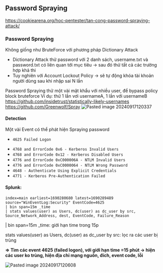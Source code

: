 ## Password Spraying

https://cookiearena.org/hoc-pentester/tan-cong-password-spraying-attack/
### Password Spraying

Không giống như BruteForce với phương pháp Dictionary Attack 
+ Dictionary Attack thử password với 2 danh sách, username.txt và password.txt có liên quan tới mục tiêu -> sau đó thử tất cả các trường hợp khả thi 
+ Tuy nghiên với Account Lockout Policy -> sẽ tự động khóa tài khoản người dùng sau khi nhập sai N lần 

Password Spraying thử một vài mật khẩu với nhiều user, để bypass policy block bruteforce 
Ví dụ: thử 1 lần  vơi usernameA, 1 lần với usernameB
https://github.com/insidetrust/statistically-likely-usernames
https://github.com/Greenwolf/Spray
![Pasted image 20240917120337](https://github.com/user-attachments/assets/ba3c8a6e-3355-4166-8f2b-a649a93e9e39)

#### Detection
Một vài Event có thể phát hiện Spraying password

+ `4625 Failed Logon`
- `4768 and ErrorCode 0x6 - Kerberos Invalid Users`
- `4768 and ErrorCode 0x12 - Kerberos Disabled Users`
- `4776 and ErrorCode 0xC000006A - NTLM Invalid Users`
- `4776 and ErrorCode 0xC0000064 - NTLM Wrong Password`
- `4648 - Authenticate Using Explicit Credentials`
- `4771 - Kerberos Pre-Authentication Failed`



#### Splunk:
```shell-session
index=main earliest=1690280680 latest=1690289489 source="WinEventLog:Security" EventCode=4625
| bin span=15m _time
| stats values(user) as Users, dc(user) as dc_user by src, Source_Network_Address, dest, EventCode, Failure_Reason
```



| bin span=15m _time: giới hạn time trong 15p

stats values(user) as Users, dc(user) as dc_user by src: lọc ra các user bị trùng


**=> Tìm các event 4625 (failed logon), với giới hạn time =15 phút -> hiện các user ko trùng, hiện địa chỉ mạng nguồn, đích, event code, lỗi**

![Pasted image 20240917120608](https://github.com/user-attachments/assets/24ec8c7c-1498-4517-9db4-7ac9ff3a55e0)
